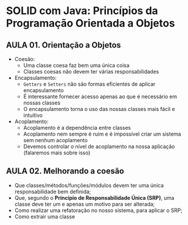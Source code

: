 # SOLID com Java: Princípios da Programação Orientada a Objetos
## AULA 01. Orientação a Objetos
- Coesão:
  - Uma classe coesa faz bem uma única coisa
  - Classes coesas não devem ter várias responsabilidades
- Encapsulamento:
  - `Getters` e `Setters` não são formas eficientes de aplicar encapsulamento
  - É interessante fornecer acesso apenas ao que é necessário em nossas classes
  - O encapsulamento torna o uso das nossas classes mais fácil e intuitivo
- Acoplamento:
  - Acoplamento é a dependência entre classes
  - Acoplamento nem sempre é ruim e é impossível criar um sistema sem nenhum acoplamento
  - Devemos controlar o nível de acoplamento na nossa aplicação (falaremos mais sobre isso)

## AULA 02. Melhorando a coesão
- Que classes/métodos/funções/módulos devem ter uma única responsabilidade bem definida;
- Que, segundo o **Princípio de Responsabilidade Única (SRP)**, uma classe deve ter um e apenas um motivo para ser alterada;
- Como realizar uma refatoração no nosso sistema, para aplicar o SRP;
- Como extrair uma classe

[//]: # (## AULA 03. )

[//]: # (## AULA 04. )

[//]: # (## AULA 05. )
